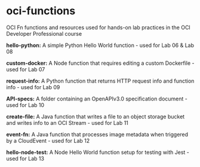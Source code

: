 # oci-functions
OCI Fn functions and resources used for hands-on lab practices in the OCI Developer Professional course

<b>hello-python:</b> A simple Python Hello World function - used for Lab 06 & Lab 08

<b>custom-docker:</b> A Node function that requires editing a custom Dockerfile - used for Lab 07

<b>request-info:</b> A Python function that returns HTTP request info and function info - used for Lab 09

<b>API-specs:</b> A folder containing an OpenAPIv3.0 specification document - used for Lab 10

<b>create-file:</b> A Java function that writes a file to an object storage bucket and writes info to an OCI Stream - used for Lab 11

<b>event-fn:</b> A Java function that processes image metadata when triggered by a CloudEvent - used for Lab 12

<b>hello-node-test:</b> A Node Hello World function setup for testing with Jest - used for Lab 13
